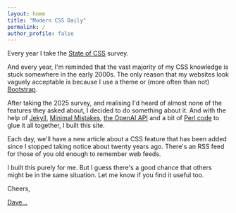 ```yaml
---
layout: home
title: "Modern CSS Daily"
permalink: /
author_profile: false
---
```


Every year I take the [State of CSS](https://stateofcss.com/en-US) survey.

And every year, I'm reminded that the vast majority of my CSS knowledge is
stuck somewhere in the early 2000s. The only reason that my websites look
vaguely acceptable is because I use a theme or (more often than not)
[Bootstrap](https://getbootstrap.com/).

After taking the 2025 survey, and realising I'd heard of almost none of the
features they asked about, I decided to do something about it. And with the
help of [Jekyll](https://jekyllrb.com/),
[Minimal Mistakes](https://mmistakes.github.io/minimal-mistakes/),
[the OpenAI API](https://openai.com/api/) and a bit of
[Perl code](https://github.com/davorg/modern-css-daily/blob/main/bin/generate_post)
to glue it all together, I built this site.

Each day, we'll have a new article about a CSS feature that has been added
since I stopped taking notice about twenty years ago. There's an RSS feed for
those of you old enough to remember web feeds.

I built this purely for me. But I guess there's a good chance that others
might be in the same situation. Let me know if you find it useful too.

Cheers,

[Dave...](https://links.davecross.co.uk/)
